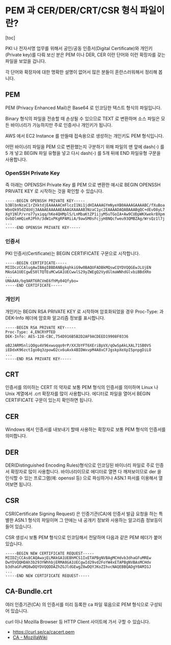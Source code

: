 # PEM 과 CER/DER/CRT/CSR 형식 파일이란?

[toc]

PKI 나 전자서명 업무를 위해서 공인/공동 인증서(Digital Certificate)와 개인키(Private key)를 다뤄 보신 분은 PEM 이나 DER, CER 이란 단어와 이런 확장자를 갖는 파일을 보았을 겁니다.

각 단어와 확장자에 대한 명확한 설명이 없어서 많은 분들이 혼란스러워해서 정리해 봅니다.



## PEM

PEM (Privacy Enhanced Mail)은 Base64 로 인코딩한 텍스트 형식의 파일입니다.

Binary 형식의 파일을 전송할 때 손상될 수 있으므로 TEXT 로 변환하며 소스 파일은 모든 바이너리가 가능하지만 주로 인증서나 개인키가 됩니다.

AWS 에서 EC2 Instance 를 만들때 접속용으로 생성하는 개인키도 PEM 형식입니다.

어떤 바이너리 파일을 PEM 으로 변환했는지 구분하기 위해 파일의 맨 앞에 dash(-) 를 5 개 넣고 BEGIN 파일 유형을 넣고 다시 dash(-) 를 5개 뒤에 END 파일유형 구문을 사용합니다.



### OpenSSH Private Key

즉 아래는 OPENSSH Private Key 를 PEM 으로 변환한 예시로 BEGIN OPENSSH PRIVATE KEY 로 시작하는 것을 확인할 수 있습니다.

```pem
-----BEGIN OPENSSH PRIVATE KEY-----
b3BlbnNzaC1rZXktdjEAAAAACmFlczI1Ni1jdHIAAAAGYmNyeXB0AAAAGAAAABC/fXuBoa
WboQk95dZ4Udj3AAAAEAAAAAEAAAGXAAAAB3NzaC1yc2EAAAADAQABAAABgQC+dEvO8yL7
XgY1NlP/vro77yxiqq/hKe4QHMplS/LnMbaKtZP1ijyMSuTGoIA+Aw9CUDpWKXwekrBXpm
GvbDlmHQieRJPhh/3dW1xPKgRPAMiiA/9awSM0sFcjyH8NQcfweu93QMBZAg/WrsQz1l7j
...
-----END OPENSSH PRIVATE KEY-----
```



### 인증서

PKI 인증서(Certificate)는 BEGIN CERTIFICATE 구문으로 시작합니다.
```pem
-----BEGIN CERTIFICATE-----
MIIDczCCAlugAwIBAgIBBDANBgkqhkiG9w0BAQUFADBkMQswCQYDVQQGEwJLUjEN
MAsGA1UECgwES0lTQTEuMCwGA1UECwwlS29yZWEgQ2VydGlmaWNhdGlvbiBBdXRo 
...
UNkAAk/bg9ART6RCVmE6fhMy04Qfybo=
-----END CERTIFICATE-----
```



### 개인키

개인키는 BEGIN RSA PRIVATE KEY 로 시작하며 암호화되었을 경우 Proc-Type: 과 DEK-Info 헤더에 암호화 알고리즘 정보를 표시합니다.

```pem
-----BEGIN RSA PRIVATE KEY-----
Proc-Type: 4,ENCRYPTED
DEK-Info: AES-128-CBC,754D916B5B2D2AF9ACDEED19908F0336

oB2JARMSnliQOgu4V96xwuqqo9rP/XXJbYFT6XEriBpVX/qOwSpAkLXAL71SB0VS
iEDdxK96zctIgo0q3zpowO2cx6uAxk4BIDWxvpM4A8xCFJgskpXeXpI5pnpgDiLO
...
-----END RSA PRIVATE KEY-----
```



## CRT

인증서를 의미하는 CERT 의 약자로 보통 PEM 형식의 인증서를 의미하며 Linux 나 Unix 계열에서 .crt 확장자를 많이 사용합니다. 
에디터로 파일을 열어서 BEGIN CERTIFICATE 구문이 있는지 확인하면 됩니다.



## CER

Windows 에서 인증서를 내보내기 할때 사용하는 확장자로 보통 PEM 형식의 인증서를 의미합니다.



## DER

DER(Distinguished Encoding Rules)형식으로 인코딩된 바이너리 파일로 주로 인증서 확장자로 많이 사용합니다.
바이너리이므로 에디터로 열면 다 깨져보이므로 der 을 인식할 수 있는 프로그램(예: openssl 등) 으로 파싱하거나 ASN.1 파서를 이용해서 열어보면 됩니다.



## CSR

CSR(Certificate Signing Request) 은 인증기관(CA)에 인증서 발급 요청을 하는 특별한 ASN.1 형식의 파일이며 그 안에는 내 공개키 정보와 사용하는 알고리즘 정보등이 들어 있습니다.

CSR 생성시 보통 PEM 형식으로 인코딩해서 전달하며  다음과 같은 PEM 헤더가 붙어 있습니다.
```pem
-----BEGIN NEW CERTIFICATE REQUEST-----
MIIDZjCCAs8CAQAwajELMAkGA1UEBhMCS1IxETAPBgNVBAgMCHdvb3dhaGFuMREw
DwYDVQQHDAh3b293YWhhbjERMA8GA1UECgwId29vd2FoYW4xETAPBgNVBAsMCHdv
b3dhaGFuMQ8wDQYDVQQDDAZhZGJldGEwgZ8wDQYJKoZIhvcNAQEBBQADgY0AMIGJ
...
-----END NEW CERTIFICATE REQUEST-----
```



## CA-Bundle.crt

여러 인증기관(CA) 의 인증서를 미리 등록한 ca 파일 묶음으로 PEM 형식으로 구성되어 있습니다.

curl  이나 Mozilla Browser 등 HTTP Client 사이트에 가서 구할 수 있습니다.

- https://curl.se/ca/cacert.pem
- [CA - MozillaWiki](https://wiki.mozilla.org/CA)
